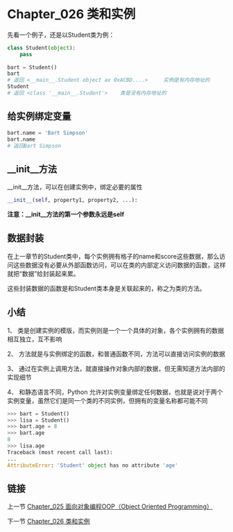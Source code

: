 # Chapter_026   类和实例

先看一个例子，还是以Student类为例：

```python
class Student(object):
    pass
    
bart = Student()
bart
# 返回 <__main__.Student object ax 0xACBD....>     实例是有内存地址的 
Student
# 返回 <class '__main__.Student'>    类是没有内存地址的
```

## 给实例绑定变量

```python
bart.name = 'Bart Simpson'
bart.name
# 返回Bart Simpson
```

## \_\_init\_\_方法

\_\_init\_\_方法，可以在创建实例中，绑定必要的属性

```python
__init__(self, property1, property2, ...):
```

**注意：\_\_init\_\_方法的第一个参数永远是self**


## 数据封装

在上一章节的Student类中，每个实例拥有格子的name和score这些数据，那么访问这些数据没有必要从外部函数访问，可以在类的内部定义访问数据的函数，这样就把“数据”给封装起来累。

这些封装数据的函数是和Student类本身是关联起来的，称之为类的方法。

## 小结

1、 类是创建实例的模版，而实例则是一个一个具体的对象，各个实例拥有的数据相互独立，互不影响

2、 方法就是与实例绑定的函数，和普通函数不同，方法可以直接访问实例的数据

3、 通过在实例上调用方法，就直接操作对象内部的数据，但无需知道方法内部的实现细节

4、 和静态语言不同，Python 允许对实例变量绑定任何数据，也就是说对于两个实例变量，虽然它们是同一个类的不同实例，但拥有的变量名称都可能不同

```python
>>> bart = Student()
>>> lisa = Student()
>>> bart.age = 8
>>> bart.age
8
>>> lisa.age
Traceback (most recent call last):
...
AttributeError: 'Student' object has no attribute 'age'
```


## 链接

上一节 [Chapter_025 面向对象编程OOP（Object Oriented Programming）](https://github.com/nizo2010/Study_Python_lxf/blob/master/Chapter_025.md "Chapter_025 面向对象编程OOP（Object Oriented Programming）")

下一节 [Chapter_026 类和实例](https://github.com/nizo2010/Study_Python_lxf/blob/master/Chapter_027.md "Chapter_027 访问限制")
